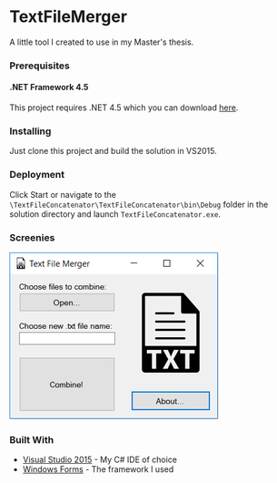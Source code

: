# TextFileMerger
A little tool I created to use in my Master's thesis.

### Prerequisites

#### .NET Framework 4.5
This project requires .NET 4.5 which you can download [here][1].

### Installing

Just clone this project and build the solution in VS2015. 

### Deployment

Click Start or navigate to the `\TextFileConcatenator\TextFileConcatenator\bin\Debug` folder in the solution directory and launch `TextFileConcatenator.exe`.

### Screenies

![The tool](https://github.com/pedromdcr/TextFileMerger/blob/master/TextFileConcatenator/screenshots/img1.png)

### Built With

* [Visual Studio 2015](https://www.visualstudio.com/) - My C# IDE of choice
* [Windows Forms](https://docs.microsoft.com/en-us/dotnet/framework/winforms/) - The framework I used

[1]: https://www.microsoft.com/en-US/download/details.aspx?id=30653
